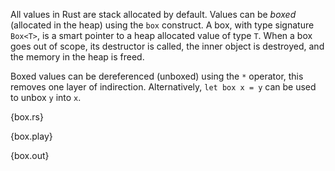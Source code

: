 All values in Rust are stack allocated by default. Values can be *boxed*
(allocated in the heap) using the `box` construct. A box, with type signature
`Box<T>`, is a smart pointer to a heap allocated value of type `T`. When a box
goes out of scope, its destructor is called, the inner object is destroyed, and
the memory in the heap is freed.

Boxed values can be dereferenced (unboxed) using the `*` operator, this removes
one layer of indirection. Alternatively, `let box x = y` can be used to unbox
`y` into `x`.

{box.rs}

{box.play}

{box.out}
